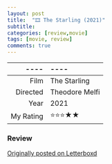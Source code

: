 ```yaml
---
layout: post
title:  "🎞️ The Starling (2021)"
subtitle:
categories: [review,movie]
tags: [movie, review]
comments: true
---
```


----|----
--: | :--
Film | The Starling
Directed | Theodore Melfi
Year | 2021
My Rating | ⭐⭐⭐★★

### Review

[Originally posted on Letterboxd](https://letterboxd.com/nickbarrett/film/the-starling/)
